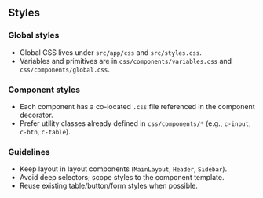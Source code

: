 ## Styles

### Global styles
- Global CSS lives under `src/app/css` and `src/styles.css`.
- Variables and primitives are in `css/components/variables.css` and `css/components/global.css`.

### Component styles
- Each component has a co-located `.css` file referenced in the component decorator.
- Prefer utility classes already defined in `css/components/*` (e.g., `c-input`, `c-btn`, `c-table`).

### Guidelines
- Keep layout in layout components (`MainLayout`, `Header`, `Sidebar`).
- Avoid deep selectors; scope styles to the component template.
- Reuse existing table/button/form styles when possible.


